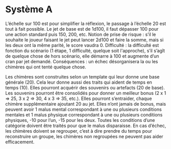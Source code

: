 # Système A

L’échelle sur 100 est pour simplifier la réflexion, le passage à l’échelle 20 est tout à fait possible. 
Le jet de base est de 1d100, il faut dépasser 100 pour une action standard puis 150, 200, etc.
Notion de prise de risque : s’il le souhaite le joueur faisant le jet peut lancer 2d100 et faire la somme, mais si les deux ont la même parité, le score vaudra 0. 
Difficulté : la difficulté est fonction du scénario (1 étape, 1 difficulté, quelque soit l'approche), s’il s’agît de quelque chose de hors scénario, elle démarre à 100 et augmente d’un cran par jet demandé. 
Conséquences : un échec désorganisera la ou les chimères qui ont tenté quelque chose. 

Les chimères sont construites selon un template qui leur donne une base générale (20). 
Cela leur donne aussi des traits qui aident de temps en temps (10). 
Elles pourront acquérir des souvenirs ou artefacts (20 de base). Les souvenirs pourront être consolidés pour donner un meilleur bonus (2 x 1 => 25, 3 x 2 => 30, 4 x 3 => 35, etc.). 
Elles pourront s’entraider, chaque chimère supplémentaire ajoutant 20 au jet. 
Elles n’ont jamais de bonus, mais peuvent avoir 1 malus mental correspondant à une ou plusieurs conditions mentales et 1 malus physique correspondant à une ou plusieurs conditions physiques, -10 pour l’un, -15 pour les deux. Toutes les conditions d’une catégorie doivent être traités pour que le malus disparaisse. 
En cas d’échec, les chimères doivent se regrouper, c’est à dire prendre du temps pour reconstruire un groupe, les chimères non regroupées ne peuvent pas aider efficacement. 
